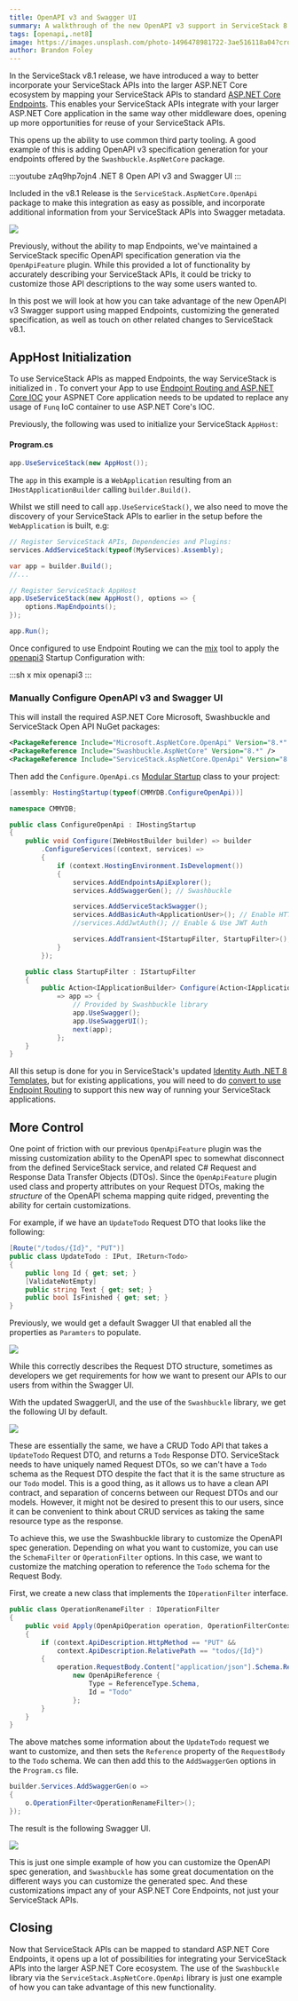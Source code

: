 ```yaml
---
title: OpenAPI v3 and Swagger UI
summary: A walkthrough of the new OpenAPI v3 support in ServiceStack 8.1
tags: [openapi,.net8]
image: https://images.unsplash.com/photo-1496478981722-3ae516118a04?crop=entropy&fit=crop&h=1000&w=2000
author: Brandon Foley
---
```


In the ServiceStack v8.1 release, we have introduced a way to better incorporate your ServiceStack APIs into the larger 
ASP.NET Core ecosystem by mapping your ServiceStack APIs to standard [ASP.NET Core Endpoints](https://learn.microsoft.com/en-us/aspnet/core/fundamentals/routing?view=aspnetcore-8.0#endpoints). 
This enables your ServiceStack APIs integrate with your larger ASP.NET Core application in the same way other 
middleware does, opening up more opportunities for reuse of your ServiceStack APIs.

This opens up the ability to use common third party tooling. A good example of this is adding OpenAPI v3 specification 
generation for your endpoints offered by the `Swashbuckle.AspNetCore` package.

:::youtube zAq9hp7ojn4
.NET 8 Open API v3 and Swagger UI
:::

Included in the v8.1 Release is the `ServiceStack.AspNetCore.OpenApi` package to make this integration 
as easy as possible, and incorporate additional information from your ServiceStack APIs into Swagger metadata.

![](https://servicestack.net/img/posts/openapi-v3/openapi-v3-swagger-ui.png)

Previously, without the ability to map Endpoints, we've maintained a ServiceStack specific OpenAPI specification generation 
via the `OpenApiFeature` plugin. While this provided a lot of functionality by accurately describing your ServiceStack APIs, 
it could be tricky to customize those API descriptions to the way some users wanted to.

In this post we will look at how you can take advantage of the new OpenAPI v3 Swagger support using mapped Endpoints, 
customizing the generated specification, as well as touch on other related changes to ServiceStack v8.1.

## AppHost Initialization

To use ServiceStack APIs as mapped Endpoints, the way ServiceStack is initialized in . 
To convert your App to use [Endpoint Routing and ASP.NET Core IOC](/posts/servicestack-endpoint-routing) your ASPNET Core 
application needs to be updated to replace any usage of `Funq` IoC container to use ASP.NET Core's IOC.

Previously, the following was used to initialize your ServiceStack `AppHost`:

#### Program.cs
```csharp
app.UseServiceStack(new AppHost());
```

The `app` in this example is a `WebApplication` resulting from an `IHostApplicationBuilder` calling `builder.Build()`. 

Whilst we still need to call `app.UseServiceStack()`, we also need to move the discovery of your ServiceStack APIs to earlier 
in the setup before the `WebApplication` is built, e.g:

```csharp
// Register ServiceStack APIs, Dependencies and Plugins:
services.AddServiceStack(typeof(MyServices).Assembly);

var app = builder.Build();
//...

// Register ServiceStack AppHost
app.UseServiceStack(new AppHost(), options => {
    options.MapEndpoints();
});

app.Run();
```

Once configured to use Endpoint Routing we can the [mix](https://docs.servicestack.net/mix-tool) tool to apply the 
[openapi3](https://gist.github.com/gistlyn/dac47b68e77796902cde0f0b7b9c6ac2) Startup Configuration with:

:::sh
x mix openapi3
:::

### Manually Configure OpenAPI v3 and Swagger UI 

This will install the required ASP.NET Core Microsoft, Swashbuckle and ServiceStack Open API NuGet packages:

```xml
<PackageReference Include="Microsoft.AspNetCore.OpenApi" Version="8.*" />
<PackageReference Include="Swashbuckle.AspNetCore" Version="8.*" />
<PackageReference Include="ServiceStack.AspNetCore.OpenApi" Version="8.*" />
```

Then add the `Configure.OpenApi.cs` [Modular Startup](https://docs.servicestack.net/modular-startup) class to your project:

```csharp
[assembly: HostingStartup(typeof(CMMYDB.ConfigureOpenApi))]

namespace CMMYDB;

public class ConfigureOpenApi : IHostingStartup
{
    public void Configure(IWebHostBuilder builder) => builder
        .ConfigureServices((context, services) =>
        {
            if (context.HostingEnvironment.IsDevelopment())
            {
                services.AddEndpointsApiExplorer();
                services.AddSwaggerGen(); // Swashbuckle

                services.AddServiceStackSwagger();
                services.AddBasicAuth<ApplicationUser>(); // Enable HTTP Basic Auth
                //services.AddJwtAuth(); // Enable & Use JWT Auth

                services.AddTransient<IStartupFilter, StartupFilter>();
            }
        });

    public class StartupFilter : IStartupFilter
    {
        public Action<IApplicationBuilder> Configure(Action<IApplicationBuilder> next)
            => app => {
                // Provided by Swashbuckle library
                app.UseSwagger();
                app.UseSwaggerUI();
                next(app);
            };
    }
}
```


All this setup is done for you in ServiceStack's updated [Identity Auth .NET 8 Templates](https://servicestack.net/start), 
but for existing applications, you will need to do 
[convert to use Endpoint Routing](https://docs.servicestack.net/endpoints-migration) to support this new way of running your 
ServiceStack applications.

## More Control

One point of friction with our previous `OpenApiFeature` plugin was the missing customization ability to the OpenAPI spec to somewhat disconnect from the defined ServiceStack service, and related C# Request and Response Data Transfer Objects (DTOs). Since the `OpenApiFeature` plugin used class and property attributes on your Request DTOs, making the *structure* of the OpenAPI schema mapping quite ridged, preventing the ability for certain customizations.

For example, if we have an `UpdateTodo` Request DTO that looks like the following:

```csharp
[Route("/todos/{Id}", "PUT")]
public class UpdateTodo : IPut, IReturn<Todo>
{
    public long Id { get; set; }
    [ValidateNotEmpty]
    public string Text { get; set; }
    public bool IsFinished { get; set; }
}
```

Previously, we would get a default Swagger UI that enabled all the properties as `Paramters` to populate.

![](https://servicestack.net/img/posts/openapi-v3/openapi-v2-defaults.png)

While this correctly describes the Request DTO structure, sometimes as developers we get requirements for how we want to present our APIs to our users from within the Swagger UI. 

With the updated SwaggerUI, and the use of the `Swashbuckle` library, we get the following UI by default.

![](https://servicestack.net/img/posts/openapi-v3/openapi-v3-defaults-application-json.png)

These are essentially the same, we have a CRUD Todo API that takes a `UpdateTodo` Request DTO, and returns a `Todo` Response DTO. ServiceStack needs to have uniquely named Request DTOs, so we can't have a `Todo` schema as the Request DTO despite the fact that it is the same structure as our `Todo` model. 
This is a good thing, as it allows us to have a clean API contract, and separation of concerns between our Request DTOs and our models. 
However, it might not be desired to present this to our users, since it can be convenient to think about CRUD services as taking the same resource type as the response.

To achieve this, we use the Swashbuckle library to customize the OpenAPI spec generation. Depending on what you want to customize, you can use the `SchemaFilter` or `OperationFilter` options. In this case, we want to customize the matching operation to reference the `Todo` schema for the Request Body.

First, we create a new class that implements the `IOperationFilter` interface.

```csharp
public class OperationRenameFilter : IOperationFilter
{
    public void Apply(OpenApiOperation operation, OperationFilterContext context)
    {
        if (context.ApiDescription.HttpMethod == "PUT" &&
            context.ApiDescription.RelativePath == "todos/{Id}")
        {
            operation.RequestBody.Content["application/json"].Schema.Reference = 
                new OpenApiReference {
                    Type = ReferenceType.Schema,
                    Id = "Todo"
                };
        }
    }
}
```

The above matches some information about the `UpdateTodo` request we want to customize, and then sets the `Reference` property of the `RequestBody` to the `Todo` schema.
We can then add this to the `AddSwaggerGen` options in the `Program.cs` file.

```csharp
builder.Services.AddSwaggerGen(o =>
{
    o.OperationFilter<OperationRenameFilter>();
});
```

The result is the following Swagger UI.

![](https://servicestack.net/img/posts/openapi-v3/openapi-v3-customized-application-json.png)

This is just one simple example of how you can customize the OpenAPI spec generation, and `Swashbuckle` has some great documentation on the different ways you can customize the generated spec.
And these customizations impact any of your ASP.NET Core Endpoints, not just your ServiceStack APIs.

## Closing

Now that ServiceStack APIs can be mapped to standard ASP.NET Core Endpoints, it opens up a lot of possibilities for integrating your ServiceStack APIs into the larger ASP.NET Core ecosystem. 
The use of the `Swashbuckle` library via the `ServiceStack.AspNetCore.OpenApi` library is just one example of how you can take advantage of this new functionality.


